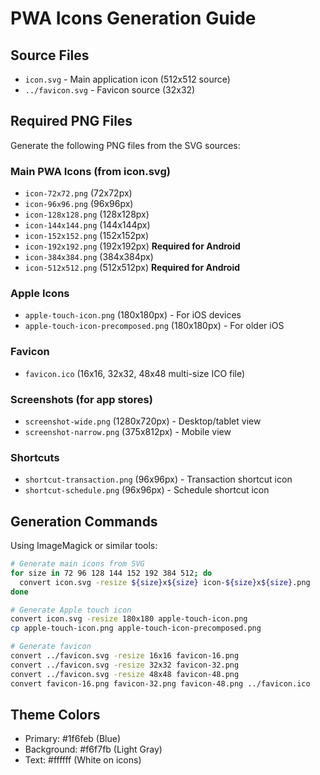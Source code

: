 # PWA Icons Generation Guide

## Source Files
- `icon.svg` - Main application icon (512x512 source)
- `../favicon.svg` - Favicon source (32x32)

## Required PNG Files
Generate the following PNG files from the SVG sources:

### Main PWA Icons (from icon.svg)
- `icon-72x72.png` (72x72px)
- `icon-96x96.png` (96x96px) 
- `icon-128x128.png` (128x128px)
- `icon-144x144.png` (144x144px)
- `icon-152x152.png` (152x152px)
- `icon-192x192.png` (192x192px) **Required for Android**
- `icon-384x384.png` (384x384px)
- `icon-512x512.png` (512x512px) **Required for Android**

### Apple Icons
- `apple-touch-icon.png` (180x180px) - For iOS devices
- `apple-touch-icon-precomposed.png` (180x180px) - For older iOS

### Favicon
- `favicon.ico` (16x16, 32x32, 48x48 multi-size ICO file)

### Screenshots (for app stores)
- `screenshot-wide.png` (1280x720px) - Desktop/tablet view
- `screenshot-narrow.png` (375x812px) - Mobile view

### Shortcuts
- `shortcut-transaction.png` (96x96px) - Transaction shortcut icon
- `shortcut-schedule.png` (96x96px) - Schedule shortcut icon

## Generation Commands

Using ImageMagick or similar tools:

```bash
# Generate main icons from SVG
for size in 72 96 128 144 152 192 384 512; do
  convert icon.svg -resize ${size}x${size} icon-${size}x${size}.png
done

# Generate Apple touch icon
convert icon.svg -resize 180x180 apple-touch-icon.png
cp apple-touch-icon.png apple-touch-icon-precomposed.png

# Generate favicon
convert ../favicon.svg -resize 16x16 favicon-16.png
convert ../favicon.svg -resize 32x32 favicon-32.png  
convert ../favicon.svg -resize 48x48 favicon-48.png
convert favicon-16.png favicon-32.png favicon-48.png ../favicon.ico
```

## Theme Colors
- Primary: #1f6feb (Blue)
- Background: #f6f7fb (Light Gray)
- Text: #ffffff (White on icons)